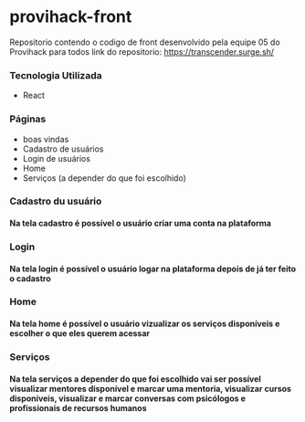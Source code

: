 # provihack-front
Repositorio contendo o codigo de front desenvolvido pela equipe 05 do Provihack para todos
link do repositorio: https://transcender.surge.sh/

### Tecnologia Utilizada

- React

### Páginas

- boas vindas
- Cadastro de usuários 
- Login de usuários 
- Home
- Serviços (a depender do que foi escolhido)

### Cadastro du usuário

#### Na tela cadastro é possível o usuário criar uma conta na plataforma

### Login

#### Na tela login é possível o usuário logar na plataforma depois de já ter feito o cadastro

### Home 

#### Na tela home é possível o usuário vizualizar os serviços disponíveis e escolher o que eles querem acessar

### Serviços 

#### Na tela serviços a depender do que foi escolhido vai ser possível visualizar mentores disponível e marcar uma mentoria, visualizar cursos disponíveis, visualizar e marcar conversas com psicólogos e profissionais de recursos humanos
